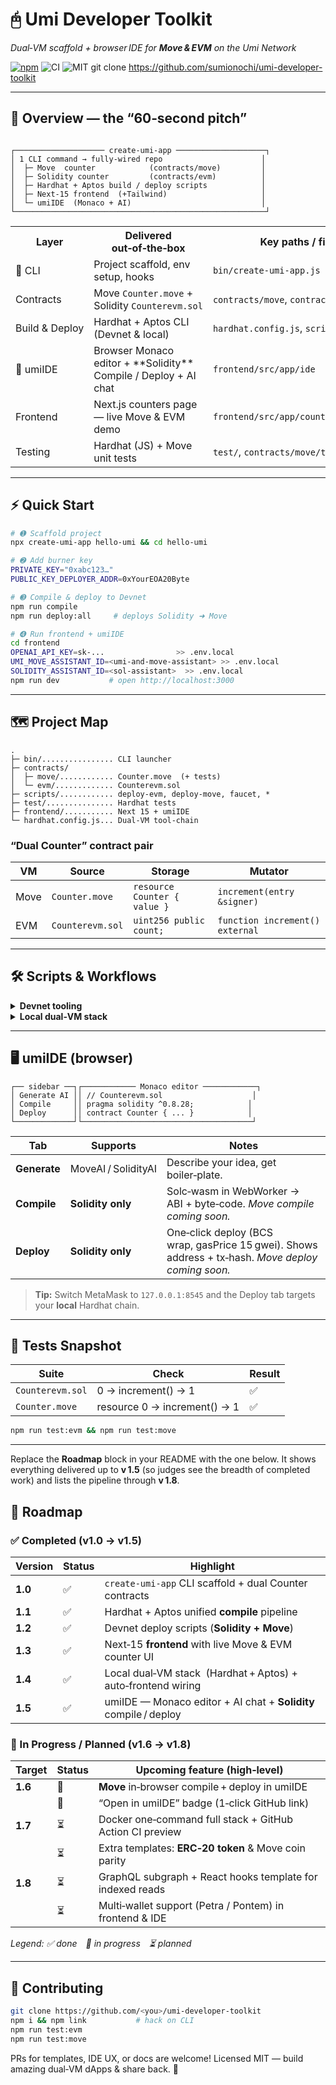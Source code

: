 # 🖰 Umi Developer Toolkit

_Dual‑VM scaffold + browser IDE for **Move & EVM** on the Umi Network_

[![npm](https://img.shields.io/npm/v/create-umi-app?color=cb3837&label=npm)](https://www.npmjs.com/package/create-umi-app)
![CI](https://img.shields.io/badge/tests-passing-brightgreen.svg)
![MIT](https://img.shields.io/badge/license-MIT-blue.svg)
git clone https://github.com/sumionochi/umi-developer-toolkit

---

## 🚦 Overview — the “60‑second pitch”

```

┌──────────────────── create-umi-app ────────────────────┐
│ 1 CLI command → fully‑wired repo                      │
│  ├─ Move  counter            (contracts/move)         │
│  ├─ Solidity counter         (contracts/evm)          │
│  ├─ Hardhat + Aptos build / deploy scripts            │
│  ├─ Next‑15 frontend  (+Tailwind)                     │
│  └─ umiIDE  (Monaco + AI)                             │
└────────────────────────────────────────────────────────┘

```

<table>
<tr><th>Layer</th><th>Delivered out‑of‑the‑box</th><th>Key paths / files</th></tr>
<tr><td>🔹 CLI</td><td>Project scaffold, env setup, hooks</td><td><code>bin/create-umi-app.js</code></td></tr>
<tr><td>Contracts</td><td>Move <code>Counter.move</code> + Solidity <code>Counterevm.sol</code></td><td><code>contracts/move</code>, <code>contracts/evm</code></td></tr>
<tr><td>Build & Deploy</td><td>Hardhat + Aptos CLI (Devnet & local)</td><td><code>hardhat.config.js</code>, <code>scripts/*</code></td></tr>
<tr><td>🔹 umiIDE</td><td>Browser Monaco editor + **Solidity** Compile / Deploy + AI chat</td><td><code>frontend/src/app/ide</code></td></tr>
<tr><td>Frontend</td><td>Next.js counters page — live Move & EVM demo</td><td><code>frontend/src/app/counters/page.tsx</code></td></tr>
<tr><td>Testing</td><td>Hardhat (JS) + Move unit tests</td><td><code>test/</code>, <code>contracts/move/tests</code></td></tr>
</table>

---

## ⚡ Quick Start

```bash
# ➊ Scaffold project
npx create-umi-app hello-umi && cd hello-umi

# ➋ Add burner key
PRIVATE_KEY="0xabc123…"
PUBLIC_KEY_DEPLOYER_ADDR=0xYourEOA20Byte

# ➌ Compile & deploy to Devnet
npm run compile
npm run deploy:all     # deploys Solidity ➜ Move

# ➍ Run frontend + umiIDE
cd frontend
OPENAI_API_KEY=sk-...                >> .env.local
UMI_MOVE_ASSISTANT_ID=<umi-and-move‑assistant> >> .env.local
SOLIDITY_ASSISTANT_ID=<sol‑assistant>  >> .env.local
npm run dev           # open http://localhost:3000

```

---

## 🗺️ Project Map

```
.
├─ bin/................ CLI launcher
├─ contracts/
│  ├─ move/............ Counter.move  (+ tests)
│  └─ evm/............. Counterevm.sol
├─ scripts/............ deploy‑evm, deploy‑move, faucet, *
├─ test/............... Hardhat tests
├─ frontend/........... Next 15 + umiIDE
└─ hardhat.config.js... Dual‑VM tool‑chain
```

### “Dual Counter” contract pair

| VM   | Source           | Storage                      | Mutator                         |
| ---- | ---------------- | ---------------------------- | ------------------------------- |
| Move | `Counter.move`   | `resource Counter { value }` | `increment(entry &signer)`      |
| EVM  | `Counterevm.sol` | `uint256 public count;`      | `function increment() external` |

---

## 🛠️ Scripts & Workflows

<details><summary><b>Devnet tooling</b></summary>

| Script                     | Purpose                                                            |
| -------------------------- | ------------------------------------------------------------------ |
| **compile**                | Hardhat ➜ Solidity & Move (via <code>@moved/hardhat-plugin</code>) |
| **deploy\:evm**            | Deploy Solidity (wrap byte‑code in BCS)                            |
| **deploy\:move**           | Publish Move module + initialize counter                           |
| **deploy\:all**            | Shortcut = `deploy:evm` ➜ `deploy:move`                            |
| **test\:evm / test\:move** | Unit tests for each VM                                             |

</details>

<details><summary><b>Local dual‑VM stack</b></summary>

| Script                  | What it does                                                                                                                               |
| ----------------------- | ------------------------------------------------------------------------------------------------------------------------------------------ |
| **chain\:local**        | Starts Hardhat node :8545 **and** Aptos localnet :8080                                                                                     |
| **deploy\:evm\:local**  | Deploy Solidity to localhost chain                                                                                                         |
| **deploy\:move\:local** | Publish Move to localnet                                                                                                                   |
| **dev\:local**          | ① Start both chains  ② Deploy both counters ✔ — Front‑end auto‑connects (`cache/local-counter.json`). Increment both counters **offline**. |

</details>

---

## 🖥️ umiIDE (browser)

```
┌── sidebar ──┐┌──────────── Monaco editor ────────────┐
│ Generate AI ││ // Counterevm.sol                    │
│ Compile     ││ pragma solidity ^0.8.28;            │
│ Deploy      ││ contract Counter { ... }            │
└─────────────┘└──────────────────────────────────────┘
```

| Tab          | Supports            | Notes                                                                                              |
| ------------ | ------------------- | -------------------------------------------------------------------------------------------------- |
| **Generate** | MoveAI / SolidityAI | Describe your idea, get boiler‑plate.                                                              |
| **Compile**  | **Solidity only**   | Solc‑wasm in WebWorker → ABI + byte‑code. _Move compile coming soon._                              |
| **Deploy**   | **Solidity only**   | One‑click deploy (BCS wrap, gasPrice 15 gwei). Shows address + tx‑hash. _Move deploy coming soon._ |

> **Tip:** Switch MetaMask to `127.0.0.1:8545` and the Deploy tab targets your **local** Hardhat chain.

---

## 🧪 Tests Snapshot

| Suite            | Check                        | Result |
| ---------------- | ---------------------------- | ------ |
| `Counterevm.sol` | 0 → increment() → 1          | ✅     |
| `Counter.move`   | resource 0 → increment() → 1 | ✅     |

```bash
npm run test:evm && npm run test:move
```

---

Replace the **Roadmap** block in your README with the one below.
It shows everything delivered up to **v 1.5** (so judges see the breadth of completed work) and lists the pipeline through **v 1.8**.

## 🌄 Roadmap

### ✅ Completed (v1.0 → v1.5)

| Version | Status | Highlight                                                        |
| ------- | ------ | ---------------------------------------------------------------- |
| **1.0** | ✅     | `create-umi-app` CLI scaffold + dual Counter contracts           |
| **1.1** | ✅     | Hardhat + Aptos unified **compile** pipeline                     |
| **1.2** | ✅     | Devnet deploy scripts (**Solidity + Move**)                      |
| **1.3** | ✅     | Next‑15 **frontend** with live Move & EVM counter UI             |
| **1.4** | ✅     | Local dual‑VM stack  (Hardhat + Aptos) + auto‑frontend wiring    |
| **1.5** | ✅     | umiIDE — Monaco editor + AI chat + **Solidity** compile / deploy |

### 🚧 In Progress / Planned (v1.6 → v1.8)

| Target  | Status | Upcoming feature (high‑level)                             |
| ------- | ------ | --------------------------------------------------------- |
| **1.6** | 🔄     | **Move** in‑browser compile + deploy in umiIDE            |
|         | 🔄     | “Open in umiIDE” badge (1‑click GitHub link)              |
| **1.7** | ⏳     | Docker one‑command full stack + GitHub Action CI preview  |
|         | ⏳     | Extra templates: **ERC‑20 token** & Move coin parity      |
| **1.8** | ⏳     | GraphQL subgraph + React hooks template for indexed reads |
|         | ⏳     | Multi‑wallet support (Petra / Pontem) in frontend & IDE   |

_Legend: ✅ done 🔄 in progress ⏳ planned_

---

## 🤝 Contributing

```bash
git clone https://github.com/<you>/umi-developer-toolkit
npm i && npm link           # hack on CLI
npm run test:evm
npm run test:move
```

PRs for templates, IDE UX, or docs are welcome!
Licensed MIT — build amazing dual‑VM dApps & share back. 🚀
